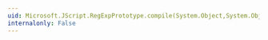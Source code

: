 ```yaml
---
uid: Microsoft.JScript.RegExpPrototype.compile(System.Object,System.Object,System.Object)
internalonly: False
---
```

